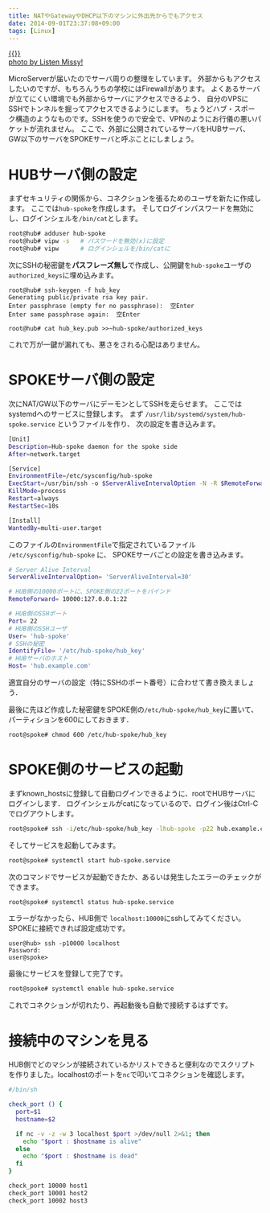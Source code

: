```yaml
---
title: NATやGatewayやDHCP以下のマシンに外出先からでもアクセス
date: 2014-09-01T23:37:08+09:00
tags: [Linux]
---
```


[{{<img src="http://farm4.staticflickr.com/3178/2997336346_8025bc4b8c.jpg" alt="">}}](http://www.flickr.com/photos/10473890@N00/2997336346)  
[photo by Listen Missy\!](http://www.flickr.com/photos/10473890@N00/2997336346)

MicroServerが届いたのでサーバ周りの整理をしています。
外部からもアクセスしたいのですが、もちろんうちの学校にはFirewallがあります。
よくあるサーバが立てにくい環境でも外部からサーバにアクセスできるよう、
自分のVPSにSSHでトンネルを掘ってアクセスできるようにします。
ちょうどハブ・スポーク構造のようなものです。SSHを使うので安全で、VPNのようにお行儀の悪いパケットが流れません。
ここで、外部に公開されているサーバをHUBサーバ、GW以下のサーバをSPOKEサーバと呼ぶことにしましょう。

# HUBサーバ側の設定

まずセキュリティの関係から、コネクションを張るためのユーザを新たに作成します。
ここでは`hub-spoke`を作成します。
そしてログインパスワードを無効にし、ログインシェルを`/bin/cat`とします。

```sh
root@hub# adduser hub-spoke
root@hub# vipw -s   # パスワードを無効(x)に設定
root@hub# vipw      # ログインシェルを/bin/catに
```

次にSSHの秘密鍵を**パスフレーズ無し**で作成し、公開鍵を`hub-spoke`ユーザの`authorized_keys`に埋め込みます。

```
root@hub# ssh-keygen -f hub_key
Generating public/private rsa key pair.
Enter passphrase (empty for no passphrase):  空Enter
Enter same passphrase again:  空Enter
```

```
root@hub# cat hub_key.pub >>~hub-spoke/authorized_keys
```

これで万が一鍵が漏れても、悪さをされる心配はありません。

# SPOKEサーバ側の設定

次にNAT/GW以下のサーバにデーモンとしてSSHを走らせます。
ここではsystemdへのサービスに登録します。
まず `/usr/lib/systemd/system/hub-spoke.service` というファイルを作り、
次の設定を書き込みます。

```sh
[Unit]
Description=Hub-spoke daemon for the spoke side
After=network.target

[Service]
EnvironmentFile=/etc/sysconfig/hub-spoke
ExecStart=/usr/bin/ssh -o $ServerAliveIntervalOption -N -R $RemoteForward -p $Port -l $User -i $IdentifyFile $Host
KillMode=process
Restart=always
RestartSec=10s

[Install]
WantedBy=multi-user.target
```

このファイルの`EnvironmentFile`で指定されているファイル `/etc/sysconfig/hub-spoke` に、
SPOKEサーバごとの設定を書き込みます。

```sh
# Server Alive Interval
ServerAliveIntervalOption= 'ServerAliveInterval=30'

# HUB側の10000ポートに、SPOKE側の22ポートをバインド
RemoteForward= 10000:127.0.0.1:22

# HUB側のSSHポート
Port= 22
# HUB側のSSHユーザ
User= 'hub-spoke'
# SSHの秘密
IdentifyFile= '/etc/hub-spoke/hub_key'
# HUBサーバのホスト
Host= 'hub.example.com'
```

適宜自分のサーバの設定（特にSSHのポート番号）に合わせて書き換えましょう．

最後に先ほど作成した秘密鍵をSPOKE側の`/etc/hub-spoke/hub_key`に置いて、パーティションを600にしておきます．

```sh
root@spoke# chmod 600 /etc/hub-spoke/hub_key
```

# SPOKE側のサービスの起動

まずknown\_hostsに登録して自動ログインできるように、rootでHUBサーバにログインします．
ログインシェルがcatになっているので、ログイン後はCtrl\-Cでログアウトします。

```sh
root@spoke# ssh -i/etc/hub-spoke/hub_key -lhub-spoke -p22 hub.example.com
```

そしてサービスを起動してみます。

```sh
root@spoke# systemctl start hub-spoke.service
```

次のコマンドでサービスが起動できたか、あるいは発生したエラーのチェックができます。

```sh
root@spoke# systemctl status hub-spoke.service
```

エラーがなかったら、HUB側で `localhost:10000`にsshしてみてください。
SPOKEに接続できれば設定成功です。

```
user@hub> ssh -p10000 localhost
Password:
user@spoke>
```

最後にサービスを登録して完了です。

```sh
root@spoke# systemctl enable hub-spoke.service
```

これでコネクションが切れたり、再起動後も自動で接続するはずです。

# 接続中のマシンを見る

HUB側でどのマシンが接続されているかリストできると便利なのでスクリプトを作りました。localhostのポートを`nc`で叩いてコネクションを確認します。

```sh
#/bin/sh

check_port () {
  port=$1
  hostname=$2

  if nc -v -z -w 3 localhost $port >/dev/null 2>&1; then
    echo "$port : $hostname is alive"
  else
    echo "$port : $hostname is dead"
  fi
}

check_port 10000 host1
check_port 10001 host2
check_port 10002 host3
```

